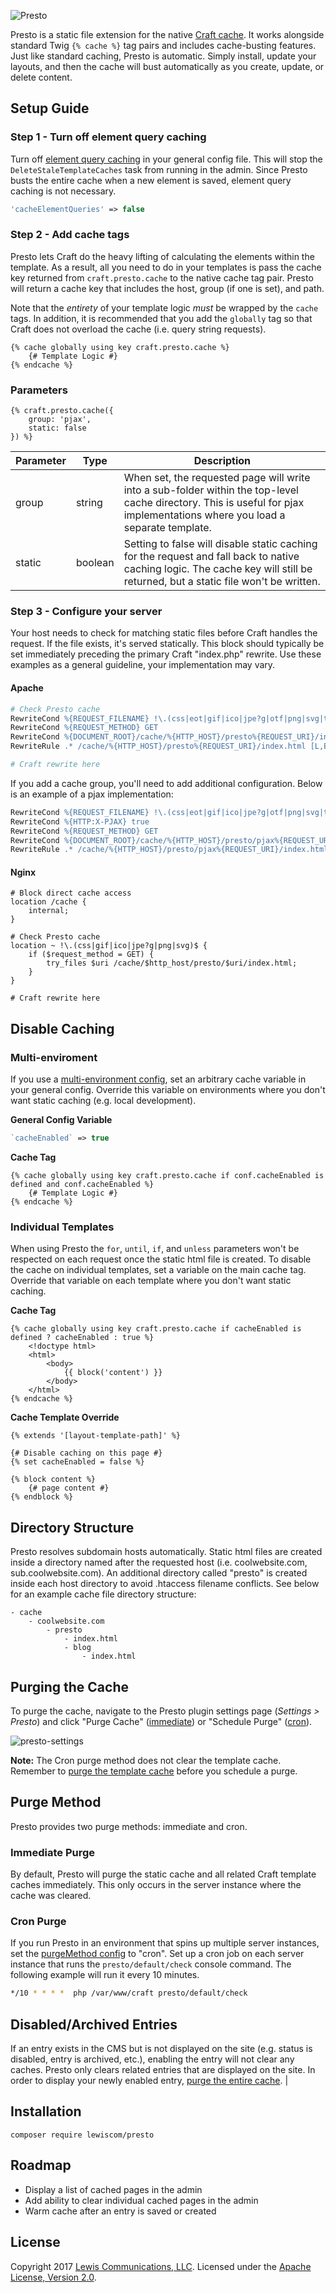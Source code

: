 ![Presto](https://www.caddis.co/internal/repo/presto.svg)

Presto is a static file extension for the native [Craft cache](https://docs.craftcms.com/v3/templating/tags/cache.html). It works alongside standard Twig `{% cache %}` tag pairs and includes cache-busting features. Just like standard caching, Presto is automatic. Simply install, update your layouts, and then the cache will bust automatically as you create, update, or delete content.

## Setup Guide

### Step 1 -  Turn off element query caching

Turn off [element query caching](https://craftcms.com/docs/config-settings#cacheElementQueries) in your general config file. This will stop the `DeleteStaleTemplateCaches` task from running in the admin. Since Presto busts the entire cache when a new element is saved, element query caching is not necessary.

```php
'cacheElementQueries' => false
```

### Step 2 - Add cache tags

Presto lets Craft do the heavy lifting of calculating the elements within the template. As a result, all you need to do in your templates is pass the cache key returned from `craft.presto.cache` to the native cache tag pair. Presto will return a cache key that includes the host, group (if one is set), and path.

Note that the *entirety* of your template logic *must* be wrapped by the `cache` tags. In addition, it is recommended that you add the `globally` tag so that Craft does not overload the cache (i.e. query string requests).

```twig
{% cache globally using key craft.presto.cache %}
	{# Template Logic #}
{% endcache %}
```

### Parameters

```twig
{% craft.presto.cache({
	group: 'pjax',
	static: false
}) %}
```

| Parameter | Type    | Description                                                                                                                                                                  |
| --------- | ------- | -----------------------------------------------------------------------------------------------------------------------------------------------------------------------------|
| group     | string  | When set, the requested page will write into a sub-folder within the top-level cache directory. This is useful for pjax implementations where you load a separate template.  |
| static    | boolean | Setting to false will disable static caching for the request and fall back to native caching logic. The cache key will still be returned, but a static file won't be written.|

### Step 3 - Configure your server

Your host needs to check for matching static files before Craft handles the request. If the file exists, it's served statically. This block should typically be set immediately preceding the primary Craft "index.php" rewrite. Use these examples as a general guideline, your implementation may vary.

#### Apache

```apache
# Check Presto cache
RewriteCond %{REQUEST_FILENAME} !\.(css|eot|gif|ico|jpe?g|otf|png|svg|ttf|webp|woff2?)$ [NC]
RewriteCond %{REQUEST_METHOD} GET
RewriteCond %{DOCUMENT_ROOT}/cache/%{HTTP_HOST}/presto%{REQUEST_URI}/index.html -f
RewriteRule .* /cache/%{HTTP_HOST}/presto%{REQUEST_URI}/index.html [L,E=nocache:1]]

# Craft rewrite here
```

If you add a cache group, you'll need to add additional configuration. Below is an example of a pjax implementation:

```apache
RewriteCond %{REQUEST_FILENAME} !\.(css|eot|gif|ico|jpe?g|otf|png|svg|ttf|webp|woff2?)$ [NC]
RewriteCond %{HTTP:X-PJAX} true
RewriteCond %{REQUEST_METHOD} GET
RewriteCond %{DOCUMENT_ROOT}/cache/%{HTTP_HOST}/presto/pjax%{REQUEST_URI}/index.html -f
RewriteRule .* /cache/%{HTTP_HOST}/presto/pjax%{REQUEST_URI}/index.html [L,E=nocache:1]]
```

#### Nginx

```nginx
# Block direct cache access
location /cache {
	internal;
}

# Check Presto cache
location ~ !\.(css|gif|ico|jpe?g|png|svg)$ {
	if ($request_method = GET) {
		try_files $uri /cache/$http_host/presto/$uri/index.html;
	}
}

# Craft rewrite here
```

## Disable Caching

### Multi-enviroment

If you use a [multi-environment config](https://craftcms.com/docs/multi-environment-configs), set an arbitrary cache variable in your general config. Override this variable on environments where you don't want static caching (e.g. local development).

**General Config Variable**

```php
`cacheEnabled` => true
```

**Cache Tag**

```twig
{% cache globally using key craft.presto.cache if conf.cacheEnabled is defined and conf.cacheEnabled %}
	{# Template Logic #}
{% endcache %}
```

### Individual Templates

When using Presto the `for`, `until`, `if`, and `unless` parameters won't be respected on each request once the static html file is created. To disable the cache on individual templates, set a variable on the main cache tag. Override that variable on each template where you don't want static caching.

**Cache Tag**

```twig
{% cache globally using key craft.presto.cache if cacheEnabled is defined ? cacheEnabled : true %}
    <!doctype html>
    <html>
        <body>
            {{ block('content') }}
        </body>
    </html>
{% endcache %}
```

**Cache Template Override**

```twig
{% extends '[layout-template-path]' %}

{# Disable caching on this page #}
{% set cacheEnabled = false %}

{% block content %}
	{# page content #}
{% endblock %}
```

## Directory Structure

Presto resolves subdomain hosts automatically. Static html files are created inside a directory named after the requested host (i.e. coolwebsite.com, sub.coolwebsite.com). An additional directory called "presto" is created inside each host directory to avoid .htaccess filename conflicts. See below for an example cache file directory structure:

```
- cache
	- coolwebsite.com
		- presto
			- index.html
			- blog
				- index.html
```

## Purging the Cache

To purge the cache, navigate to the Presto plugin settings page (*Settings > Presto*) and click "Purge Cache" ([immediate](#immediate-purge)) or "Schedule Purge" ([cron](#cron-purge)).

![presto-settings](presto-settings.jpg?raw=true "Presto Settings")

**Note:** The Cron purge method does not clear the template cache. Remember to [purge the template cache](https://craftcms.com/docs/templating/cache#cache-clearing) before you schedule a purge.

## Purge Method

Presto provides two purge methods: immediate and cron.

### Immediate Purge

By default, Presto will purge the static cache and all related Craft template caches immediately. This only occurs in the server instance where the cache was cleared.

### Cron Purge

If you run Presto in an environment that spins up multiple server instances, set the [purgeMethod config](#config) to "cron". Set up a cron job on each server instance that runs the `presto/default/check` console command. The following example will run it every 10 minutes.

```bash
*/10 * * * *  php /var/www/craft presto/default/check
```

## Disabled/Archived Entries

If an entry exists in the CMS but is not displayed on the site (e.g. status is disabled, entry is archived, etc.), enabling the entry will not clear any caches. Presto only clears related entries that are displayed on the site. In order to display your newly enabled entry, [purge the entire cache](#purging-the-cache).                                                                                                                    |

## Installation

`composer require lewiscom/presto`

## Roadmap

- Display a list of cached pages in the admin
- Add ability to clear individual cached pages in the admin
- Warm cache after an entry is saved or created

## License

Copyright 2017 [Lewis Communications, LLC](http://www.lewiscommunications.com). Licensed under the [Apache License, Version 2.0](LICENSE).
